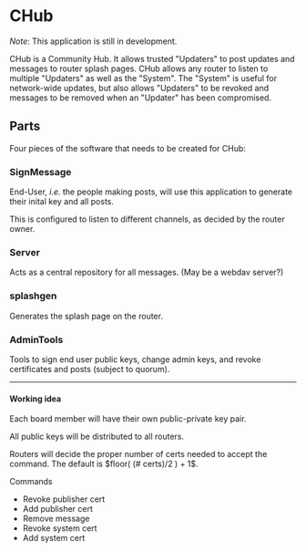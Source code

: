 # CHub

*Note*: This application is still in development.

CHub is a Community Hub. It allows trusted "Updaters" to post updates and
messages to router splash pages. CHub allows any router to listen to
multiple "Updaters" as well as the "System".  The "System" is useful for
network-wide updates, but also allows "Updaters" to be revoked and messages
to be removed when an "Updater" has been compromised.

## Parts

Four pieces of the software that needs to be created for CHub:

### SignMessage

End-User, _i.e._ the people making posts, will use this application
to generate their inital key and all posts.

This is configured to listen to different channels, as decided by the
router owner.

### Server

Acts as a central repository for all messages. (May be a webdav server?)


### splashgen

Generates the splash page on the router. 

### AdminTools

Tools to sign end user public keys, change admin keys, and revoke 
certificates and posts (subject to quorum). 

-------

#### Working idea

Each board member will have their own public-private key pair.

All public keys will be distributed to all routers.

Routers will decide the proper number of certs needed to accept the command.
The default is $floor( (# certs)/2 ) + 1$.

Commands

* Revoke publisher cert
* Add publisher cert
* Remove message
* Revoke system cert
* Add system cert

